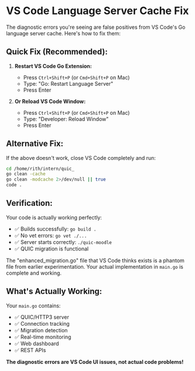 # VS Code Language Server Cache Fix

The diagnostic errors you're seeing are false positives from VS Code's Go language server cache. Here's how to fix them:

## Quick Fix (Recommended):

1. **Restart VS Code Go Extension:**
   - Press `Ctrl+Shift+P` (or `Cmd+Shift+P` on Mac)
   - Type: "Go: Restart Language Server"
   - Press Enter

2. **Or Reload VS Code Window:**
   - Press `Ctrl+Shift+P` (or `Cmd+Shift+P` on Mac)  
   - Type: "Developer: Reload Window"
   - Press Enter

## Alternative Fix:

If the above doesn't work, close VS Code completely and run:

```bash
cd /home/rith/intern/quic_
go clean -cache
go clean -modcache 2>/dev/null || true
code .
```

## Verification:

Your code is actually working perfectly:
- ✅ Builds successfully: `go build .`
- ✅ No vet errors: `go vet ./...`
- ✅ Server starts correctly: `./quic-moodle`
- ✅ QUIC migration is functional

The "enhanced_migration.go" file that VS Code thinks exists is a phantom file from earlier experimentation. Your actual implementation in `main.go` is complete and working.

## What's Actually Working:

Your `main.go` contains:
- ✅ QUIC/HTTP3 server
- ✅ Connection tracking  
- ✅ Migration detection
- ✅ Real-time monitoring
- ✅ Web dashboard
- ✅ REST APIs

**The diagnostic errors are VS Code UI issues, not actual code problems!**
